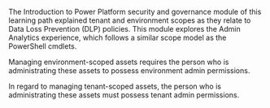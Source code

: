 The Introduction to Power Platform security and governance module
of this learning path explained tenant and environment scopes as 
they relate to Data Loss Prevention (DLP) policies. This module explores the Admin Analytics 
experience, which follows a similar scope model as the PowerShell cmdlets.

Managing environment-scoped assets requires the person who is administrating
these assets to possess environment admin permissions.

In regard to managing tenant-scoped assets, the person who is 
administrating these assets must possess tenant admin permissions.
